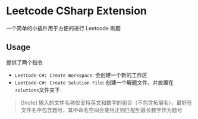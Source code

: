 # Leetcode CSharp Extension

一个简单的小插件用于方便的进行 Leetcode 刷题

## Usage

提供了两个指令

- `LeetCode-C#: Create Workspace`: 会创建一个新的工作区
- `LeetCode-C#: Create Solution File`: 创建一个解题文件，并放置在`solutions`文件夹下

>[!note] 输入的文件名称仅支持英文和数字的组合（不包含拓展名），最好在文件名中包含题号，其中命名空间会使用正则匹配到最长数字作为题号

